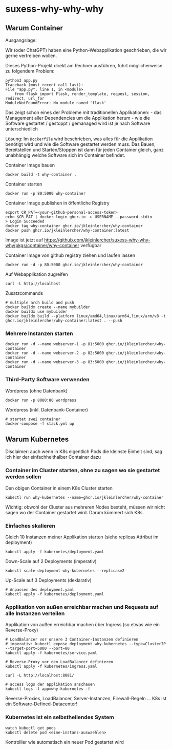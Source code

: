 # suxess-why-why-why

## Warum Container

Ausgangslage:

Wir (oder ChatGPT) haben eine Python-Webapplikation geschrieben, die wir gerne vertreiben wollen.

Dieses Python-Projekt direkt am Rechner ausführen, führt möglicherweise zu folgendem Problem:

    python3 app.py
    Traceback (most recent call last):
    File "app.py", line 1, in <module>
        from flask import Flask, render_template, request, session, redirect, url_for
    ModuleNotFoundError: No module named 'flask'

Das zeigt schon eines der Probleme mit traditionellen Applikationen:
    - das Management aller Dependencies um die Applikation herum
    - wie die Software gestartet / gestoppt / gemanaged wird ist je nach Software unterschiedlich

Lösung: Im `Dockerfile` wird beschrieben, was alles für die Applikation benötigt wird und wie die Software gestartet werden muss.
Das Bauen, Bereitstellen und Starten/Stoppen ist dann für jeden Container gleich, ganz unabhängig welche Software sich im Container befindet.

Container Image bauen

    docker build -t why-container .

Container starten

    docker run -p 80:5000 why-container

Container Image publishen in öffentliche Registry

    export CR_PAT=<your-github-personal-access-token>
    echo $CR_PAT | docker login ghcr.io -u USERNAME --password-stdin
    > Login Succeeded
    docker tag why-container ghcr.io/jkleinlercher/why-container
    docker push ghcr.io/jkleinlercher/why-container:latest

Image ist jetzt auf https://github.com/jkleinlercher/suxess-why-why-why/pkgs/container/why-container verfügbar  

Container Image von github registry ziehen und laufen lassen

    docker run -d -p 80:5000 ghcr.io/jkleinlercher/why-container

Auf Webapplikation zugreifen

    curl -L http://localhost

Zusatzcommands

    # multiple arch build and push
    docker buildx create --name mybuilder
    docker buildx use mybuilder
    docker buildx build --platform linux/amd64,linux/arm64,linux/arm/v8 -t ghcr.io/jkleinlercher/why-container:latest . --push

### Mehrere Instanzen starten

    docker run -d --name webserver-1 -p 81:5000 ghcr.io/jkleinlercher/why-container
    docker run -d --name webserver-2 -p 82:5000 ghcr.io/jkleinlercher/why-container
    docker run -d --name webserver-3 -p 83:5000 ghcr.io/jkleinlercher/why-container

### Third-Party Software verwenden

Wordpress (ohne Datenbank)

    docker run -p 8080:80 wordpress

Wordpress (inkl. Datenbank-Container)

    # startet zwei container 
    docker-compose -f stack.yml up


## Warum Kubernetes

Disclaimer: auch wenn in K8s eigentlich Pods die kleinste Einheit sind, sag ich hier der einfachheithalber Container dazu

### Container im Cluster starten, ohne zu sagen wo sie gestartet werden sollen

Den obigen Container in einem K8s Cluster starten

    kubectl run why-kubernetes --name=ghcr.io/jkleinlercher/why-container

Wichtig: obwohl der Cluster aus mehreren Nodes besteht, müssen wir nicht sagen wo der Container gestartet wird. Darum kümmert sich K8s.

### Einfaches skalieren

Gleich 10 Instanzen meiner Applikation starten (siehe replicas Attribut im deployment)

    kubectl apply -f kubernetes/deployment.yaml

Down-Scale auf 2 Deployments (imperativ)

    kubectl scale deployment why-kubernetes --replicas=2

Up-Scale auf 3 Deployments (deklarativ)

    # Anpassen des deployment.yaml
    kubectl apply -f kubernetes/deployment.yaml

### Applikation von außen erreichbar machen und Requests auf alle Instanzen verteilen

Applikation von außen erreichbar machen über Ingress (so etwas wie ein Reverse-Proxy)

    # LoadBalancer vor unsere 3 Container-Instanzen definieren
    # imperativ: kubectl expose deployment why-kubernetes --type=ClusterIP --target-port=5000 --port=80
    kubectl apply -f kubernetes/service.yaml
    
    # Reverse-Proxy vor den LoadBalancer definieren
    kubectl apply -f kubernetes/ingress.yaml
    
    curl -L http://localhost:8081/
    
    # access logs der applikation anschauen
    kubectl logs -l app=why-kubernetes -f

Reverse-Proxies, LoadBalancer, Server-Instanzen, Firewall-Regeln ... K8s ist ein Software-Defined-Datacenter!

### Kubernetes ist ein selbstheilendes System

    watch kubectl get pods
    kubectl delete pod <eine-instanz-auswaehlen>

Kontrollier wie automatisch ein neuer Pod gestartet wird
